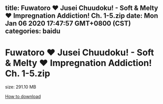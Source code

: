 
title: Fuwatoro ♥ Jusei Chuudoku! - Soft & Melty ♥ Impregnation Addiction! Ch. 1-5.zip
date: Mon Jan 06 2020 17:47:57 GMT+0800 (CST)    
categories: baidu
---

# Fuwatoro ♥ Jusei Chuudoku! - Soft & Melty ♥ Impregnation Addiction! Ch. 1-5.zip
size: 291.10 MB
 
 

[How to download](https://bpcam.bemobtrk.com/go/2ceec3aa-1ca2-46d6-b9ff-aaa5c184517c?jno=4291)